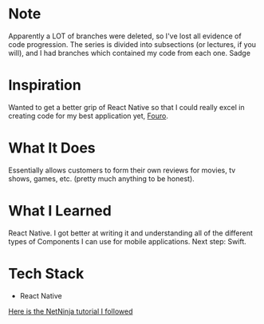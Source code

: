 # Note
Apparently a LOT of branches were deleted, so I've lost all evidence of code progression. The series is divided into subsections (or lectures, if you will), and I had branches which contained my code from each one. Sadge

# Inspiration
Wanted to get a better grip of React Native so that I could really excel in creating code for my best application yet, [Fouro](https://github.com/Rick10101221/fouro-application). 

# What It Does
Essentially allows customers to form their own reviews for movies, tv shows, games, etc. (pretty much anything to be honest). 

# What I Learned
React Native. I got better at writing it and understanding all of the different types of Components I can use for mobile applications. Next step: Swift.

# Tech Stack
- React Native

[Here is the NetNinja tutorial I followed](https://www.youtube.com/watch?v=cFVHTazhb7I&list=PL4cUxeGkcC9ixPU-QkScoRBVxtPPzVjrQ&index=16&ab_channel=TheNetNinja)
